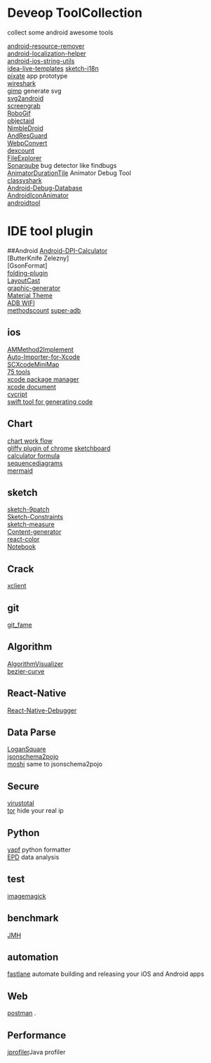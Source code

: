 # Deveop ToolCollection
collect some android awesome tools  

[android-resource-remover](https://github.com/KeepSafe/android-resource-remover)  
[android-localization-helper](https://github.com/jordanjoz1/android-localization-helper)  
[android-ios-string-utils](https://github.com/ratana/android-ios-string-utils)  
[idea-live-templates](https://github.com/keyboardsurfer/idea-live-templates)
[sketch-i18n](https://github.com/realaboo/sketch-i18n)  
[pixate](http://www.pixate.com/) app prototype  
[wireshark](https://www.wireshark.org/)  
[gimp](http://www.gimp.org/downloads/) generate svg  
[svg2android](https://github.com/inloop/svg2android)  
[screengrab](https://github.com/fastlane/screengrab)  
[RoboGif](https://github.com/izacus/RoboGif)  
[objectaid](http://www.objectaid.com/download)  
[NimbleDroid](https://nimbledroid.com/)  
[AndResGuard](https://github.com/shwenzhang/AndResGuard)  
[WebpConvert](https://github.com/mogujie/WebpConvert_Gradle_Plugin)  
[dexcount](https://github.com/KeepSafe/dexcount-gradle-plugin)  
[FileExplorer](https://github.com/MiCode/FileExplorer)  
[Sonarqube](http://www.sonarqube.org/) bug detector like findbugs  
[AnimatorDurationTile](https://github.com/nickbutcher/AnimatorDurationTile) Animator Debug Tool  
[classyshark](https://github.com/google/android-classyshark)  
[Android-Debug-Database](https://github.com/amitshekhariitbhu/Android-Debug-Database)  
[AndroidIconAnimator](https://github.com/romannurik/AndroidIconAnimator)  
[androidtool](https://github.com/mortenjust/androidtool-mac)

# IDE tool plugin

##Android
[Android-DPI-Calculator](https://github.com/JerzyPuchalski/Android-DPI-Calculator)    
[ButterKnife Zelezny]  
[GsonFormat]  
[folding-plugin](https://github.com/dmytrodanylyk/folding-plugin)  
[LayoutCast](https://github.com/mmin18/LayoutCast)  
[graphic-generator](http://www.norio.be/android-feature-graphic-generator/)  
[Material Theme](https://github.com/ChrisRM/material-theme-jetbrains)  
[ADB WIFI](https://github.com/pedrovgs/AndroidWiFiADB)  
[methodscount](http://www.methodscount.com/)
[super-adb](https://github.com/tiann/super-adb)


## ios
[AMMethod2Implement](https://github.com/MellongLau/AMMethod2Implement)  
[Auto-Importer-for-Xcode](https://github.com/citrusbyte/Auto-Importer-for-Xcode)  
[SCXcodeMiniMap](https://github.com/stefanceriu/SCXcodeMiniMap)  
[75 tools](http://ios.jobbole.com/46799/)  
[xcode package manager](https://github.com/supermarin/Alcatraz)  
[xcode document](https://github.com/onevcat/VVDocumenter-Xcode)  
[cycript](http://www.cycript.org/)  
[swift tool for generating code](https://github.com/AliSoftware/SwiftGen)

## Chart
[chart work flow](https://www.lucidchart.com)  
[gliffy plugin of chrome](https://chrome.google.com/webstore/detail/gliffy-diagrams/bhmicilclplefnflapjmnngmkkkkpfad?hl=zh-CN) [sketchboard](https://sketchboard.me)  
[calculator formula](https://www.desmos.com/calculator)  
[sequencediagrams](https://www.websequencediagrams.com/)  
[mermaid](https://github.com/knsv/mermaid)  

## sketch
[sketch-9patch](https://github.com/maundytime/sketch-9patch)  
[Sketch-Constraints](https://github.com/bouchenoiremarc/Sketch-Constraints)  
[sketch-measure](https://github.com/utom/sketch-measure)  
[Content-generator](https://github.com/timuric/Content-generator-sketch-plugin)  
[react-color](https://github.com/casesandberg/react-color)  
[Notebook](https://github.com/marcosvidal/Sketch-Notebook)

## Crack
[xclient](http://xclient.info/)

## git
[git_fame](https://github.com/oleander/git-fame-rb)

## Algorithm
[AlgorithmVisualizer](https://github.com/parkjs814/AlgorithmVisualizer)  
[bezier-curve](http://myst729.github.io/bezier-curve/)

## React-Native
[React-Native-Debugger](https://github.com/jhen0409/react-native-debugger)  

## Data Parse
[LoganSquare](https://github.com/bluelinelabs/LoganSquare)  
[jsonschema2pojo](https://github.com/joelittlejohn/jsonschema2pojo)  
[moshi](https://github.com/square/moshi) same to jsonschema2pojo

## Secure
[virustotal](https://www.virustotal.com/)  
[tor](https://www.torproject.org/) hide your real ip

## Python
[yapf](https://github.com/google/yapf) python formatter  
[EPD](https://store.enthought.com) data analysis

## test
[imagemagick](http://www.imagemagick.org/script/index.php)

## benchmark
[JMH](http://openjdk.java.net/projects/code-tools/jmh/)

## automation
[fastlane](https://github.com/fastlane/fastlane) automate building and releasing your iOS and Android apps

## Web
[postman](https://www.getpostman.com/) . 

## Performance
[jprofiler](http://www.ej-technologies.com/products/jprofiler/overview.html)Java profiler
